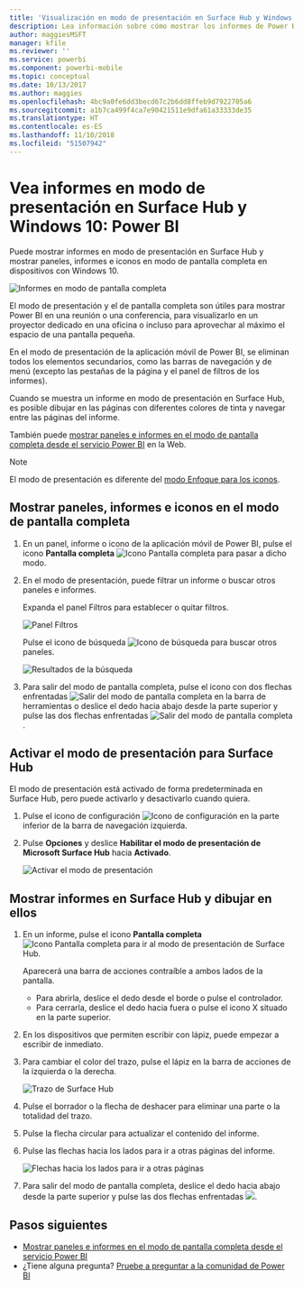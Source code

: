 ```yaml
---
title: 'Visualización en modo de presentación en Surface Hub y Windows 10: Power BI'
description: Lea información sobre cómo mostrar los informes de Power BI en Surface Hub y cómo mostrar los paneles, informes e iconos de Power BI en modo de presentación en dispositivos con Windows 10.
author: maggiesMSFT
manager: kfile
ms.reviewer: ''
ms.service: powerbi
ms.component: powerbi-mobile
ms.topic: conceptual
ms.date: 10/13/2017
ms.author: maggies
ms.openlocfilehash: 4bc9a0fe6dd3becd67c2b6dd8ffeb9d7922705a6
ms.sourcegitcommit: a1b7ca499f4ca7e90421511e9dfa61a33333de35
ms.translationtype: HT
ms.contentlocale: es-ES
ms.lasthandoff: 11/10/2018
ms.locfileid: "51507942"
---
```

# <a name="view-reports-in-presentation-mode-on-surface-hub-and-windows-10---power-bi"></a>Vea informes en modo de presentación en Surface Hub y Windows 10: Power BI
Puede mostrar informes en modo de presentación en Surface Hub y mostrar paneles, informes e iconos en modo de pantalla completa en dispositivos con Windows 10. 

![Informes en modo de pantalla completa](./media/mobile-windows-10-app-presentation-mode/power-bi-presentation-mode.png)

El modo de presentación y el de pantalla completa son útiles para mostrar Power BI en una reunión o una conferencia, para visualizarlo en un proyector dedicado en una oficina o incluso para aprovechar al máximo el espacio de una pantalla pequeña. 

En el modo de presentación de la aplicación móvil de Power BI, se eliminan todos los elementos secundarios, como las barras de navegación y de menú (excepto las pestañas de la página y el panel de filtros de los informes).

Cuando se muestra un informe en modo de presentación en Surface Hub, es posible dibujar en las páginas con diferentes colores de tinta y navegar entre las páginas del informe.

También puede [mostrar paneles e informes en el modo de pantalla completa desde el servicio Power BI](../end-user-focus.md) en la Web.

> [!NOTE]
> El modo de presentación es diferente del [modo Enfoque para los iconos](mobile-tiles-in-the-mobile-apps.md).
> 
> 

## <a name="display-dashboards-reports-and-tiles-in-full-screen-mode"></a>Mostrar paneles, informes e iconos en el modo de pantalla completa
1. En un panel, informe o icono de la aplicación móvil de Power BI, pulse el icono **Pantalla completa** ![Icono Pantalla completa](././media/mobile-windows-10-app-presentation-mode/power-bi-full-screen-icon.png) para pasar a dicho modo.
2. En el modo de presentación, puede filtrar un informe o buscar otros paneles e informes.
   
    Expanda el panel Filtros para establecer o quitar filtros.
   
    ![Panel Filtros](./media/mobile-windows-10-app-presentation-mode/power-bi-windows-10-presentation-filter.png)
   
     Pulse el icono de búsqueda ![Icono de búsqueda](./media/mobile-windows-10-app-presentation-mode/power-bi-windows-10-presentation-search-icon.png) para buscar otros paneles.
   
    ![Resultados de la búsqueda](./media/mobile-windows-10-app-presentation-mode/power-bi-windows-10-search.png)
3. Para salir del modo de pantalla completa, pulse el icono con dos flechas enfrentadas ![Salir del modo de pantalla completa](./media/mobile-windows-10-app-presentation-mode/power-bi-windows-10-exit-full-screen-icon.png) en la barra de herramientas o deslice el dedo hacia abajo desde la parte superior y pulse las dos flechas enfrentadas ![Salir del modo de pantalla completa](./media/mobile-windows-10-app-presentation-mode/power-bi-windows-10-exit-full-screen-hub-icon.png).

## <a name="turn-on-presentation-mode-for-surface-hub"></a>Activar el modo de presentación para Surface Hub
El modo de presentación está activado de forma predeterminada en Surface Hub, pero puede activarlo y desactivarlo cuando quiera.

1. Pulse el icono de configuración ![Icono de configuración](./media/mobile-windows-10-app-presentation-mode/power-bi-settings-icon.png) en la parte inferior de la barra de navegación izquierda.
2. Pulse **Opciones** y deslice **Habilitar el modo de presentación de Microsoft Surface Hub** hacia **Activado**.
   
    ![Activar el modo de presentación](./media/mobile-windows-10-app-presentation-mode/power-bi-turn-on-presentation-mode.png)

## <a name="display-and-draw-on-reports-on-surface-hub"></a>Mostrar informes en Surface Hub y dibujar en ellos
1. En un informe, pulse el icono **Pantalla completa** ![Icono Pantalla completa](././media/mobile-windows-10-app-presentation-mode/power-bi-full-screen-icon.png) para ir al modo de presentación de Surface Hub.
   
    Aparecerá una barra de acciones contraíble a ambos lados de la pantalla. 
   
   * Para abrirla, deslice el dedo desde el borde o pulse el controlador.
   * Para cerrarla, deslice el dedo hacia fuera o pulse el icono X situado en la parte superior.
2. En los dispositivos que permiten escribir con lápiz, puede empezar a escribir de inmediato. 
3. Para cambiar el color del trazo, pulse el lápiz en la barra de acciones de la izquierda o la derecha.
   
    ![Trazo de Surface Hub](./media/mobile-windows-10-app-presentation-mode/power-bi-windows-10-surface-hub-ink.png)
4. Pulse el borrador o la flecha de deshacer para eliminar una parte o la totalidad del trazo.
5. Pulse la flecha circular para actualizar el contenido del informe.
6. Pulse las flechas hacia los lados para ir a otras páginas del informe.
   
    ![Flechas hacia los lados para ir a otras páginas](./media/mobile-windows-10-app-presentation-mode/power-bi-windows-10-surface-hub-arrows.png)
7. Para salir del modo de pantalla completa, deslice el dedo hacia abajo desde la parte superior y pulse las dos flechas enfrentadas ![](./media/mobile-windows-10-app-presentation-mode/power-bi-windows-10-exit-full-screen-hub-icon.png).

## <a name="next-steps"></a>Pasos siguientes
* [Mostrar paneles e informes en el modo de pantalla completa desde el servicio Power BI](../end-user-focus.md)
* ¿Tiene alguna pregunta? [Pruebe a preguntar a la comunidad de Power BI](http://community.powerbi.com/)

